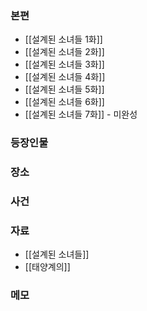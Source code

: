 ### 본편
* [[설계된 소녀들 1화]]
* [[설계된 소녀들 2화]]
* [[설계된 소녀들 3화]]
* [[설계된 소녀들 4화]]
* [[설계된 소녀들 5화]]
* [[설계된 소녀들 6화]]
* [[설계된 소녀들 7화]] - 미완성
### 등장인물
### 장소

### 사건
### 자료
* [[설계된 소녀들]]
* [[태양계의]]
### 메모